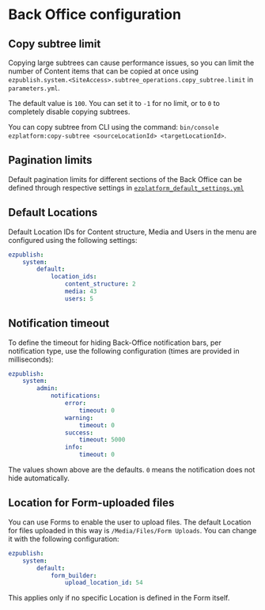 # Back Office configuration

## Copy subtree limit

Copying large subtrees can cause performance issues, so you can limit the number of Content items
that can be copied at once using `ezpublish.system.<SiteAccess>.subtree_operations.copy_subtree.limit`
in `parameters.yml`.

The default value is `100`. You can set it to `-1` for no limit,
or to `0` to completely disable copying subtrees.

You can copy subtree from CLI using the command: `bin/console ezplatform:copy-subtree <sourceLocationId> <targetLocationId>`.

## Pagination limits

Default pagination limits for different sections of the Back Office can be defined through respective settings in
[`ezplatform_default_settings.yml`](https://github.com/ezsystems/ezplatform-admin-ui/blob/master/src/bundle/Resources/config/ezplatform_default_settings.yml#L7)

## Default Locations

Default Location IDs for Content structure, Media and Users in the menu are configured using the following settings:

``` yaml
ezpublish:
    system:
        default:
            location_ids:
                content_structure: 2
                media: 43
                users: 5
```

## Notification timeout

To define the timeout for hiding Back-Office notification bars, per notification type,
use the following configuration (times are provided in milliseconds):

``` yaml
ezpublish:
    system:
        admin:
            notifications:
                error:
                    timeout: 0
                warning:
                    timeout: 0
                success:
                    timeout: 5000
                info:
                    timeout: 0
```

The values shown above are the defaults. `0` means the notification does not hide automatically.

## Location for Form-uploaded files

You can use Forms to enable the user to upload files.
The default Location for files uploaded in this way is `/Media/Files/Form Uploads`.
You can change it with the following configuration:

``` yaml
ezpublish:
    system:
        default:
            form_builder:
                upload_location_id: 54
```

This applies only if no specific Location is defined in the Form itself.
